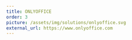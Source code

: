 ```yaml
---
title: ONLYOFFICE
order: 3
picture: /assets/img/solutions/onlyoffice.svg
external_url: https://www.onlyoffice.com
---
```

